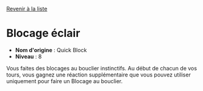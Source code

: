 [Revenir à la liste](..)

# Blocage éclair

 * **Nom d'origine** : Quick Block
 * **Niveau** : 8


<p>Vous faites des blocages au bouclier instinctifs. Au début de chacun de vos tours, vous gagnez une réaction supplémentaire que vous pouvez utiliser uniquement pour faire un Blocage au bouclier.</p>